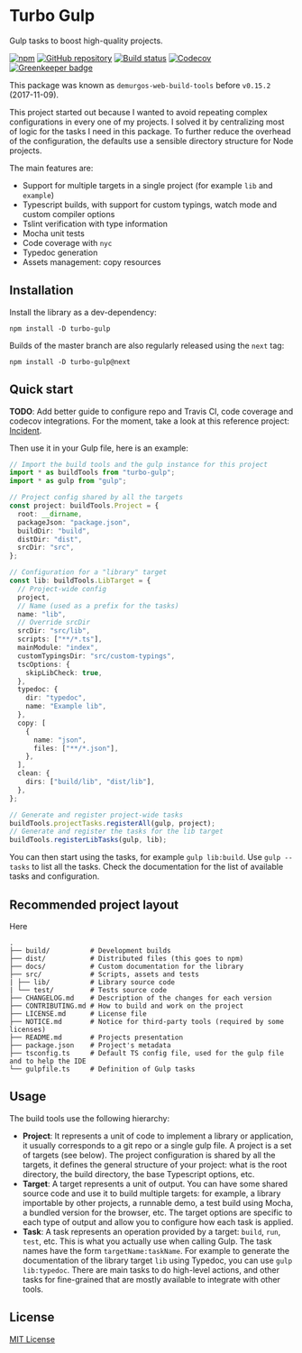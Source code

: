 # Turbo Gulp

Gulp tasks to boost high-quality projects.

[![npm](https://img.shields.io/npm/v/turbo-gulp.svg?maxAge=2592000)](https://www.npmjs.com/package/turbo-gulp)
[![GitHub repository](https://img.shields.io/badge/Github-demurgos%2Fturbo--gulp-blue.svg)](https://github.com/demurgos/turbo-gulp)
[![Build status](https://img.shields.io/travis/demurgos/turbo-gulp/master.svg?maxAge=2592000)](https://travis-ci.org/demurgos/turbo-gulp)
[![Codecov](https://codecov.io/gh/demurgos/turbo-gulp/branch/master/graph/badge.svg)](https://codecov.io/gh/demurgos/turbo-gulp)
[![Greenkeeper badge](https://badges.greenkeeper.io/demurgos/turbo-gulp.svg)](https://greenkeeper.io/)

This package was known as `demurgos-web-build-tools` before `v0.15.2` (2017-11-09).

This project started out because I wanted to avoid repeating complex configurations in every one of my projects.
I solved it by centralizing most of logic for the tasks I need in this package. To further reduce the overhead of the
configuration, the defaults use a sensible directory structure for Node projects.

The main features are:
- Support for multiple targets in a single project (for example `lib` and `example`)
- Typescript builds, with support for custom typings, watch mode and custom compiler options
- Tslint verification with type information
- Mocha unit tests
- Code coverage with `nyc`
- Typedoc generation
- Assets management: copy resources

## Installation

Install the library as a dev-dependency:

```shell
npm install -D turbo-gulp
```

Builds of the master branch are also regularly released using the `next` tag:

```shell
npm install -D turbo-gulp@next
```

## Quick start

**TODO**: Add better guide to configure repo and Travis CI, code coverage and codecov integrations.
For the moment, take a look at this reference project: [Incident](https://github.com/demurgos/incident).

Then use it in your Gulp file, here is an example:

```typescript
// Import the build tools and the gulp instance for this project
import * as buildTools from "turbo-gulp";
import * as gulp from "gulp";

// Project config shared by all the targets
const project: buildTools.Project = {
  root: __dirname,
  packageJson: "package.json",
  buildDir: "build",
  distDir: "dist",
  srcDir: "src",
};

// Configuration for a "library" target
const lib: buildTools.LibTarget = {
  // Project-wide config
  project,
  // Name (used as a prefix for the tasks)
  name: "lib",
  // Override srcDir
  srcDir: "src/lib",
  scripts: ["**/*.ts"],
  mainModule: "index",
  customTypingsDir: "src/custom-typings",
  tscOptions: {
    skipLibCheck: true,
  },
  typedoc: {
    dir: "typedoc",
    name: "Example lib",
  },
  copy: [
    {
      name: "json",
      files: ["**/*.json"],
    },
  ],
  clean: {
    dirs: ["build/lib", "dist/lib"],
  },
};

// Generate and register project-wide tasks
buildTools.projectTasks.registerAll(gulp, project);
// Generate and register the tasks for the lib target
buildTools.registerLibTasks(gulp, lib);
```

You can then start using the tasks, for example `gulp lib:build`. Use `gulp --tasks` to list all the tasks.
Check the documentation for the list of available tasks and configuration.

## Recommended project layout

Here 

```text
.
├── build/          # Development builds
├── dist/           # Distributed files (this goes to npm)
├── docs/           # Custom documentation for the library
├── src/            # Scripts, assets and tests
| ├── lib/          # Library source code
| └── test/         # Tests source code
├── CHANGELOG.md    # Description of the changes for each version
├── CONTRIBUTING.md # How to build and work on the project
├── LICENSE.md      # License file
├── NOTICE.md       # Notice for third-party tools (required by some licenses)
├── README.md       # Projects presentation
├── package.json    # Project's metadata
├── tsconfig.ts     # Default TS config file, used for the gulp file and to help the IDE
└── gulpfile.ts     # Definition of Gulp tasks
```

## Usage

The build tools use the following hierarchy:
- **Project**: It represents a unit of code to implement a library or application, it usually corresponds to
  a git repo or a single gulp file. A project is a set of targets (see below). The project configuration is shared by
  all the targets, it defines the general structure of your project: what is the root directory, the build directory,
  the base Typescript options, etc.
- **Target**: A target represents a unit of output. You can have some shared source code and use it to build multiple
  targets: for example, a library importable by other projects, a runnable demo, a test build using Mocha, a bundled
  version for the browser, etc. The target options are specific to each type of output and allow you to configure how
  each task is applied.
- **Task**: A task represents an operation provided by a target: `build`, `run`, `test`, etc. This is what you actually
  use when calling Gulp. The task names have the form `targetName:taskName`. For example to generate the documentation
  of the library target `lib` using Typedoc, you can use `gulp lib:typedoc`. There are main tasks to do high-level
  actions, and other tasks for fine-grained that are mostly available to integrate with other tools.

## License

[MIT License](./LICENSE.md)
